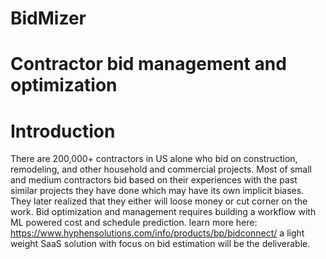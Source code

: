 # BidMizer
# Contractor bid management and optimization
# Introduction
There are 200,000+ contractors in US alone who bid on construction, remodeling, and other household and commercial projects. Most of small and medium contractors bid based on their experiences with the past similar projects they have done which may have its own implicit biases. They later realized that they either will loose money or cut corner on the work.
Bid optimization and management requires building a workflow with ML powered cost and schedule prediction.
learn more here:
https://www.hyphensolutions.com/info/products/bp/bidconnect/
a light weight SaaS solution with focus on bid estimation will be the deliverable.
